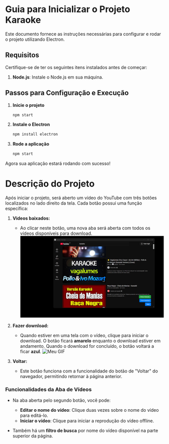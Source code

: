 # Guia para Inicializar o Projeto Karaoke

Este documento fornece as instruções necessárias para configurar e rodar o projeto utilizando Electron.

## Requisitos
Certifique-se de ter os seguintes itens instalados antes de começar:
1. **Node.js**: Instale o Node.js em sua máquina.

## Passos para Configuração e Execução

1. **Inicie o projeto**
   ```bash
   npm start
   ```

2. **Instale o Electron**
   ```bash
   npm install electron
   ```

3. **Rode a aplicação**
   ```bash
   npm start
   ```

Agora sua aplicação estará rodando com sucesso!

# Descrição do Projeto

Após iniciar o projeto, será aberto um vídeo do YouTube com três botões localizados no lado direito da tela. Cada botão possui uma função específica:

1. **Videos baixados:**
   - Ao clicar neste botão, uma nova aba será aberta com todos os vídeos disponíveis para download.
   ![Meu GIF](https://github.com/LucasAdriSilva/Karaoke/blob/master/videos/openDownload.gif)


2. **Fazer download:**
   - Quando estiver em uma tela com o vídeo, clique para iniciar o download. O botão ficará **amarelo** enquanto o download estiver em andamento. Quando o download for concluído, o botão voltará a ficar **azul**.
   ![Meu GIF](https://github.com/LucasAdriSilva/Karaoke/blob/master/videos/download.gif/)


3. **Voltar:**
   - Este botão funciona com a funcionalidade do botão de "Voltar" do navegador, permitindo retornar à página anterior.

### Funcionalidades da Aba de Vídeos

- Na aba aberta pelo segundo botão, você pode:
  - **Editar o nome do vídeo**: Clique duas vezes sobre o nome do vídeo para editá-lo.
  - **Iniciar o vídeo**: Clique para iniciar a reprodução do vídeo offline.
  
- Também há um **filtro de busca** por nome do vídeo disponível na parte superior da página.
